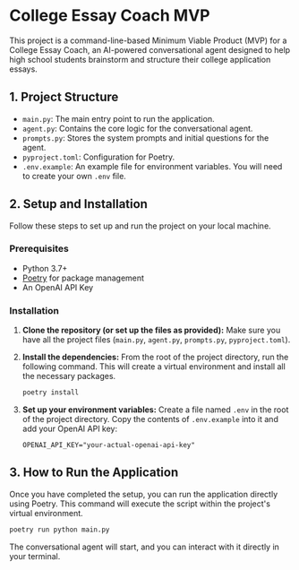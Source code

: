 # College Essay Coach MVP

This project is a command-line-based Minimum Viable Product (MVP) for a College Essay Coach, an AI-powered conversational agent designed to help high school students brainstorm and structure their college application essays.

## 1. Project Structure

- `main.py`: The main entry point to run the application.
- `agent.py`: Contains the core logic for the conversational agent.
- `prompts.py`: Stores the system prompts and initial questions for the agent.
- `pyproject.toml`: Configuration for Poetry.
- `.env.example`: An example file for environment variables. You will need to create your own `.env` file.

## 2. Setup and Installation

Follow these steps to set up and run the project on your local machine.

### Prerequisites

- Python 3.7+
- [Poetry](https://python-poetry.org/docs/#installation) for package management
- An OpenAI API Key

### Installation

1.  **Clone the repository (or set up the files as provided):**
    Make sure you have all the project files (`main.py`, `agent.py`, `prompts.py`, `pyproject.toml`).

2.  **Install the dependencies:**
    From the root of the project directory, run the following command. This will create a virtual environment and install all the necessary packages.
    ```bash
    poetry install
    ```

3.  **Set up your environment variables:**
    Create a file named `.env` in the root of the project directory. Copy the contents of `.env.example` into it and add your OpenAI API key:
    ```
    OPENAI_API_KEY="your-actual-openai-api-key"
    ```

## 3. How to Run the Application

Once you have completed the setup, you can run the application directly using Poetry. This command will execute the script within the project's virtual environment.

```bash
poetry run python main.py
```

The conversational agent will start, and you can interact with it directly in your terminal.
